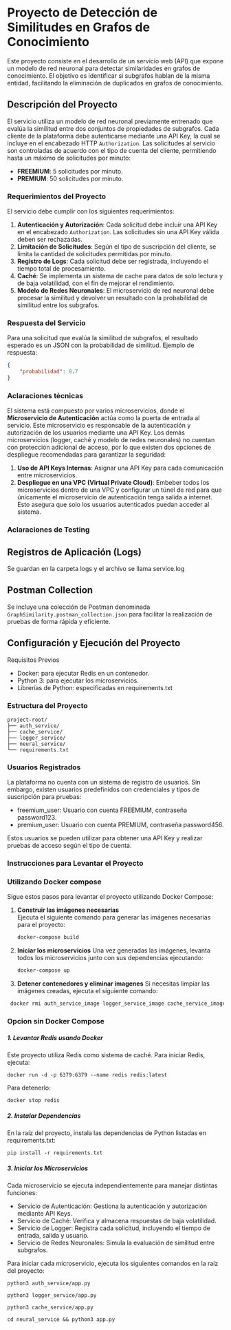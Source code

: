 # Proyecto de Detección de Similitudes en Grafos de Conocimiento

Este proyecto consiste en el desarrollo de un servicio web (API) que expone un modelo de red neuronal para detectar similaridades en grafos de conocimiento. El objetivo es identificar si subgrafos hablan de la misma entidad, facilitando la eliminación de duplicados en grafos de conocimiento.

## Descripción del Proyecto

El servicio utiliza un modelo de red neuronal previamente entrenado que evalúa la similitud entre dos conjuntos de propiedades de subgrafos. Cada cliente de la plataforma debe autenticarse mediante una API Key, la cual se incluye en el encabezado HTTP `Authorization`. Las solicitudes al servicio son controladas de acuerdo con el tipo de cuenta del cliente, permitiendo hasta un máximo de solicitudes por minuto:

- **FREEMIUM**: 5 solicitudes por minuto.
- **PREMIUM**: 50 solicitudes por minuto.


### Requerimientos del Proyecto

El servicio debe cumplir con los siguientes requerimientos:

1. **Autenticación y Autorización**: Cada solicitud debe incluir una API Key en el encabezado `Authorization`. Las solicitudes sin una API Key válida deben ser rechazadas.
2. **Limitación de Solicitudes**: Según el tipo de suscripción del cliente, se limita la cantidad de solicitudes permitidas por minuto.
3. **Registro de Logs**: Cada solicitud debe ser registrada, incluyendo el tiempo total de procesamiento.
4. **Caché**: Se implementa un sistema de cache para datos de solo lectura y de baja volatilidad, con el fin de mejorar el rendimiento.
5. **Modelo de Redes Neuronales**: El microservicio de red neuronal debe procesar la similitud y devolver un resultado con la probabilidad de similitud entre los subgrafos.

### Respuesta del Servicio

Para una solicitud que evalúa la similitud de subgrafos, el resultado esperado es un JSON con la probabilidad de similitud. Ejemplo de respuesta:

```json
{
    "probabilidad": 0.7
}
```
### Aclaraciones técnicas

El sistema está compuesto por varios microservicios, donde el **Microservicio de Autenticación** actúa como la puerta de entrada al servicio. Este microservicio es responsable de la autenticación y autorización de los usuarios mediante una API Key. Los demás microservicios (logger, caché y modelo de redes neuronales) no cuentan con protección adicional de acceso, por lo que existen dos opciones de despliegue recomendadas para garantizar la seguridad:

1. **Uso de API Keys Internas**: Asignar una API Key para cada comunicación entre microservicios.
2. **Despliegue en una VPC (Virtual Private Cloud)**: Embeber todos los microservicios dentro de una VPC y configurar un túnel de red para que únicamente 
el microservicio de autenticación tenga salida a internet. Esto asegura que solo los usuarios autenticados puedan acceder al sistema.

### Aclaraciones de Testing

## Registros de Aplicación (Logs)

Se guardan en la carpeta logs y el archivo se llama service.log

## Postman Collection

Se incluye una colección de Postman denominada `GraphSimilarity.postman_collection.json` para facilitar la realización de pruebas de forma rápida y eficiente.


## Configuración y Ejecución del Proyecto

Requisitos Previos

- Docker: para ejecutar Redis en un contenedor.
- Python 3: para ejecutar los microservicios.
- Librerías de Python: especificadas en requirements.txt

### Estructura del Proyecto

```
project-root/
├── auth_service/
├── cache_service/
├── logger_service/
├── neural_service/
└── requirements.txt
```

### Usuarios Registrados

La plataforma no cuenta con un sistema de registro de usuarios. Sin embargo, existen usuarios predefinidos con credenciales y tipos de suscripción para pruebas:

- freemium_user: Usuario con cuenta FREEMIUM, contraseña password123.
- premium_user: Usuario con cuenta PREMIUM, contraseña password456.

Estos usuarios se pueden utilizar para obtener una API Key y realizar pruebas de acceso según el tipo de cuenta.

### Instrucciones para Levantar el Proyecto

### Utilizando Docker compose

Sigue estos pasos para levantar el proyecto utilizando Docker Compose:

1. **Construir las imágenes necesarias**  
   Ejecuta el siguiente comando para generar las imágenes necesarias para el proyecto:

   ```bash
   docker-compose build
   ```

2. **Iniciar los microservicios**
   Una vez generadas las imágenes, levanta todos los microservicios junto con sus dependencias ejecutando:
   
   ```bash
   docker-compose up
   ```
3. **Detener contenedores y eliminar imagenes**
   Si necesitas limpiar las imágenes creadas, ejecuta el siguiente comando:
  
  ```bash
   docker rmi auth_service_image logger_service_image cache_service_image neural_service_image
   ```
### Opcion sin Docker Compose

##### 1. Levantar Redis usando Docker

Este proyecto utiliza Redis como sistema de caché. Para iniciar Redis, ejecuta:

```
docker run -d -p 6379:6379 --name redis redis:latest
```

Para detenerlo:

```
docker stop redis
```

##### 2. Instalar Dependencias

En la raíz del proyecto, instala las dependencias de Python listadas en requirements.txt:

```
pip install -r requirements.txt
```

##### 3. Iniciar los Microservicios

Cada microservicio se ejecuta independientemente para manejar distintas funciones:

- Servicio de Autenticación: Gestiona la autenticación y autorización mediante API Keys.
- Servicio de Caché: Verifica y almacena respuestas de baja volatilidad.
- Servicio de Logger: Registra cada solicitud, incluyendo el tiempo de entrada, salida y usuario.
- Servicio de Redes Neuronales: Simula la evaluación de similitud entre subgrafos.

Para iniciar cada microservicio, ejecuta los siguientes comandos en la raíz del proyecto:

```
python3 auth_service/app.py

python3 logger_service/app.py

python3 cache_service/app.py

cd neural_service && python3 app.py
```
